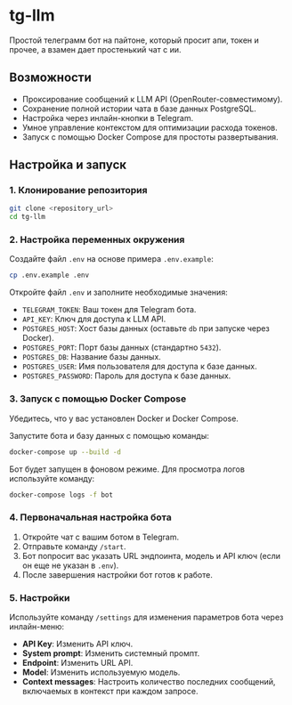 # tg-llm

Простой телеграмм бот на пайтоне, который просит апи, токен и прочее, а взамен дает простенький чат с ии.

## Возможности

- Проксирование сообщений к LLM API (OpenRouter-совместимому).
- Сохранение полной истории чата в базе данных PostgreSQL.
- Настройка через инлайн-кнопки в Telegram.
- Умное управление контекстом для оптимизации расхода токенов.
- Запуск с помощью Docker Compose для простоты развертывания.

## Настройка и запуск

### 1. Клонирование репозитория

```bash
git clone <repository_url>
cd tg-llm
```

### 2. Настройка переменных окружения

Создайте файл `.env` на основе примера `.env.example`:

```bash
cp .env.example .env
```

Откройте файл `.env` и заполните необходимые значения:

- `TELEGRAM_TOKEN`: Ваш токен для Telegram бота.
- `API_KEY`: Ключ для доступа к LLM API.
- `POSTGRES_HOST`: Хост базы данных (оставьте `db` при запуске через Docker).
- `POSTGRES_PORT`: Порт базы данных (стандартно `5432`).
- `POSTGRES_DB`: Название базы данных.
- `POSTGRES_USER`: Имя пользователя для доступа к базе данных.
- `POSTGRES_PASSWORD`: Пароль для доступа к базе данных.

### 3. Запуск с помощью Docker Compose

Убедитесь, что у вас установлен Docker и Docker Compose.

Запустите бота и базу данных с помощью команды:

```bash
docker-compose up --build -d
```

Бот будет запущен в фоновом режиме. Для просмотра логов используйте команду:

```bash
docker-compose logs -f bot
```

### 4. Первоначальная настройка бота

1.  Откройте чат с вашим ботом в Telegram.
2.  Отправьте команду `/start`.
3.  Бот попросит вас указать URL эндпоинта, модель и API ключ (если он еще не указан в `.env`).
4.  После завершения настройки бот готов к работе.

### 5. Настройки

Используйте команду `/settings` для изменения параметров бота через инлайн-меню:
- **API Key**: Изменить API ключ.
- **System prompt**: Изменить системный промпт.
- **Endpoint**: Изменить URL API.
- **Model**: Изменить используемую модель.
- **Context messages**: Настроить количество последних сообщений, включаемых в контекст при каждом запросе.